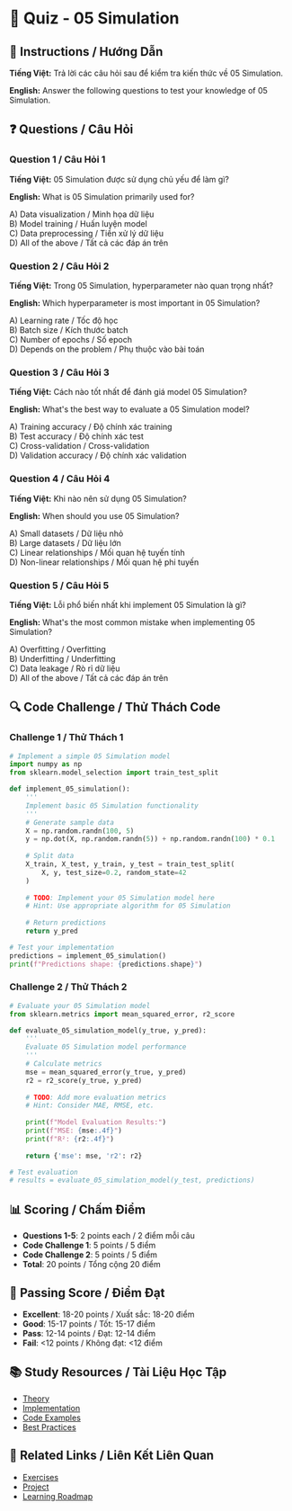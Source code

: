 # 🧠 Quiz - 05 Simulation

## 📝 Instructions / Hướng Dẫn

**Tiếng Việt:** Trả lời các câu hỏi sau để kiểm tra kiến thức về 05 Simulation.

**English:** Answer the following questions to test your knowledge of 05 Simulation.

## ❓ Questions / Câu Hỏi

### Question 1 / Câu Hỏi 1
**Tiếng Việt:** 05 Simulation được sử dụng chủ yếu để làm gì?

**English:** What is 05 Simulation primarily used for?

A) Data visualization / Minh họa dữ liệu  
B) Model training / Huấn luyện model  
C) Data preprocessing / Tiền xử lý dữ liệu  
D) All of the above / Tất cả các đáp án trên

### Question 2 / Câu Hỏi 2
**Tiếng Việt:** Trong 05 Simulation, hyperparameter nào quan trọng nhất?

**English:** Which hyperparameter is most important in 05 Simulation?

A) Learning rate / Tốc độ học  
B) Batch size / Kích thước batch  
C) Number of epochs / Số epoch  
D) Depends on the problem / Phụ thuộc vào bài toán

### Question 3 / Câu Hỏi 3
**Tiếng Việt:** Cách nào tốt nhất để đánh giá model 05 Simulation?

**English:** What's the best way to evaluate a 05 Simulation model?

A) Training accuracy / Độ chính xác training  
B) Test accuracy / Độ chính xác test  
C) Cross-validation / Cross-validation  
D) Validation accuracy / Độ chính xác validation

### Question 4 / Câu Hỏi 4
**Tiếng Việt:** Khi nào nên sử dụng 05 Simulation?

**English:** When should you use 05 Simulation?

A) Small datasets / Dữ liệu nhỏ  
B) Large datasets / Dữ liệu lớn  
C) Linear relationships / Mối quan hệ tuyến tính  
D) Non-linear relationships / Mối quan hệ phi tuyến

### Question 5 / Câu Hỏi 5
**Tiếng Việt:** Lỗi phổ biến nhất khi implement 05 Simulation là gì?

**English:** What's the most common mistake when implementing 05 Simulation?

A) Overfitting / Overfitting  
B) Underfitting / Underfitting  
C) Data leakage / Rò rỉ dữ liệu  
D) All of the above / Tất cả các đáp án trên

## 🔍 Code Challenge / Thử Thách Code

### Challenge 1 / Thử Thách 1
```python
# Implement a simple 05 Simulation model
import numpy as np
from sklearn.model_selection import train_test_split

def implement_05_simulation():
    '''
    Implement basic 05 Simulation functionality
    '''
    # Generate sample data
    X = np.random.randn(100, 5)
    y = np.dot(X, np.random.randn(5)) + np.random.randn(100) * 0.1
    
    # Split data
    X_train, X_test, y_train, y_test = train_test_split(
        X, y, test_size=0.2, random_state=42
    )
    
    # TODO: Implement your 05 Simulation model here
    # Hint: Use appropriate algorithm for 05 Simulation
    
    # Return predictions
    return y_pred

# Test your implementation
predictions = implement_05_simulation()
print(f"Predictions shape: {predictions.shape}")
```

### Challenge 2 / Thử Thách 2
```python
# Evaluate your 05 Simulation model
from sklearn.metrics import mean_squared_error, r2_score

def evaluate_05_simulation_model(y_true, y_pred):
    '''
    Evaluate 05 Simulation model performance
    '''
    # Calculate metrics
    mse = mean_squared_error(y_true, y_pred)
    r2 = r2_score(y_true, y_pred)
    
    # TODO: Add more evaluation metrics
    # Hint: Consider MAE, RMSE, etc.
    
    print(f"Model Evaluation Results:")
    print(f"MSE: {mse:.4f}")
    print(f"R²: {r2:.4f}")
    
    return {'mse': mse, 'r2': r2}

# Test evaluation
# results = evaluate_05_simulation_model(y_test, predictions)
```

## 📊 Scoring / Chấm Điểm

- **Questions 1-5**: 2 points each / 2 điểm mỗi câu
- **Code Challenge 1**: 5 points / 5 điểm
- **Code Challenge 2**: 5 points / 5 điểm
- **Total**: 20 points / Tổng cộng 20 điểm

## 🎯 Passing Score / Điểm Đạt

- **Excellent**: 18-20 points / Xuất sắc: 18-20 điểm
- **Good**: 15-17 points / Tốt: 15-17 điểm  
- **Pass**: 12-14 points / Đạt: 12-14 điểm
- **Fail**: <12 points / Không đạt: <12 điểm

## 📚 Study Resources / Tài Liệu Học Tập

- [Theory](./THEORY_05_simulation.md)
- [Implementation](./IMPLEMENTATION_05_simulation.md)
- [Code Examples](./CODE_EXAMPLES_05_simulation.md)
- [Best Practices](./BEST_PRACTICES_05_simulation.md)

## 🔗 Related Links / Liên Kết Liên Quan

- [Exercises](./EXERCISES_05_simulation.md)
- [Project](./PROJECT_05_simulation.md)
- [Learning Roadmap](./LEARNING_ROADMAP_05_simulation.md)
